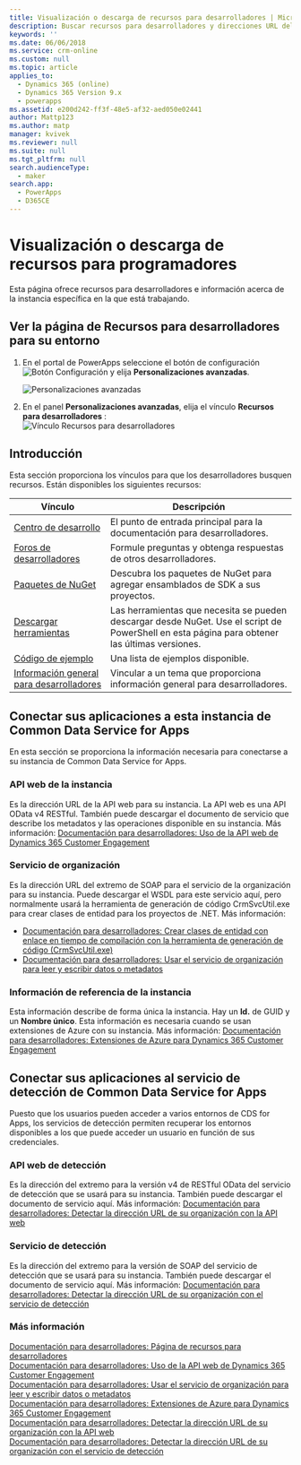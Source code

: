 ```yaml
---
title: Visualización o descarga de recursos para desarrolladores | MicrosoftDocs
description: Buscar recursos para desarrolladores y direcciones URL del extremo de servicio
keywords: ''
ms.date: 06/06/2018
ms.service: crm-online
ms.custom: null
ms.topic: article
applies_to:
  - Dynamics 365 (online)
  - Dynamics 365 Version 9.x
  - powerapps
ms.assetid: e200d242-ff3f-48e5-af32-aed050e02441
author: Mattp123
ms.author: matp
manager: kvivek
ms.reviewer: null
ms.suite: null
ms.tgt_pltfrm: null
search.audienceType:
  - maker
search.app:
  - PowerApps
  - D365CE
---
```

<!-- TODO: The Developer Resources page have to be updated to match this page -->

# <a name="view-or-download-developer-resources"></a>Visualización o descarga de recursos para programadores

Esta página ofrece recursos para desarrolladores e información acerca de la instancia específica en la que está trabajando. 

## <a name="view-the-developer-resources-page-for-your-environment"></a>Ver la página de Recursos para desarrolladores para su entorno

1. En el portal de PowerApps seleccione el botón de configuración ![Botón Configuración](../../administrator/media/settings-button-nav-bar.png) y elija **Personalizaciones avanzadas**.

    ![Personalizaciones avanzadas](media/advanced-customizations-menu.png)

1. En el panel **Personalizaciones avanzadas**, elija el vínculo **Recursos para desarrolladores** :<br />![Vínculo Recursos para desarrolladores](media/developer-resources-link.png)

## <a name="getting-started"></a>Introducción 

Esta sección proporciona los vínculos para que los desarrolladores busquen recursos. Están disponibles los siguientes recursos:


|Vínculo |Descripción|
|---------|---------|
|[Centro de desarrollo](https://go.microsoft.com/fwlink/?LinkId=551006)|El punto de entrada principal para la documentación para desarrolladores.|
|[Foros de desarrolladores](https://go.microsoft.com/fwlink/?LinkId=550993)|Formule preguntas y obtenga respuestas de otros desarrolladores.|
|[Paquetes de NuGet](https://go.microsoft.com/fwlink/?LinkId=550994)|Descubra los paquetes de NuGet para agregar ensamblados de SDK a sus proyectos.|
|[Descargar herramientas](https://go.microsoft.com/fwlink/?LinkID=512122)|Las herramientas que necesita se pueden descargar desde NuGet. Use el script de PowerShell en esta página para obtener las últimas versiones.|
|[Código de ejemplo](https://go.microsoft.com/fwlink/?LinkId=553007)|Una lista de ejemplos disponible.|
|[Información general para desarrolladores](https://go.microsoft.com/fwlink/?LinkId=550995)|Vincular a un tema que proporciona información general para desarrolladores.|

<!-- TODO update 512122 to go to https://docs.microsoft.com/dynamics365/customer-engagement/developer/download-tools-nuget -->


## <a name="connect-your-apps-to-this-instance-of-common-data-service-for-apps"></a>Conectar sus aplicaciones a esta instancia de Common Data Service for Apps

En esta sección se proporciona la información necesaria para conectarse a su instancia de Common Data Service for Apps.

### <a name="instance-web-api"></a>API web de la instancia

Es la dirección URL de la API web para su instancia. La API web es una API OData v4 RESTful. También puede descargar el documento de servicio que describe los metadatos y las operaciones disponible en su instancia. Más información: [Documentación para desarrolladores: Uso de la API web de Dynamics 365 Customer Engagement](/dynamics365/customer-engagement/developer/use-microsoft-dynamics-365-web-api)

### <a name="organization-service"></a>Servicio de organización

Es la dirección URL del extremo de SOAP para el servicio de la organización para su instancia.
Puede descargar el WSDL para este servicio aquí, pero normalmente usará la herramienta de generación de código CrmSvcUtil.exe para crear clases de entidad para los proyectos de .NET. Más información: 
- [Documentación para desarrolladores: Crear clases de entidad con enlace en tiempo de compilación con la herramienta de generación de código (CrmSvcUtil.exe)](/dynamics365/customer-engagement/developer/org-service/create-early-bound-entity-classes-code-generation-tool)
- [Documentación para desarrolladores: Usar el servicio de organización para leer y escribir datos o metadatos](/dynamics365/customer-engagement/developer/org-service/use-organization-service-read-write-data-metadata)

### <a name="instance-reference-information"></a>Información de referencia de la instancia

Esta información describe de forma única la instancia. Hay un **Id.** de GUID y un **Nombre único**.
Esta información es necesaria cuando se usan extensiones de Azure con su instancia.
Más información: [Documentación para desarrolladores: Extensiones de Azure para Dynamics 365 Customer Engagement](/dynamics365/customer-engagement/developer/azure-extensions)

## <a name="connect-your-apps-to-the-common-data-service-for-apps-discovery-service"></a>Conectar sus aplicaciones al servicio de detección de Common Data Service for Apps

Puesto que los usuarios pueden acceder a varios entornos de CDS for Apps, los servicios de detección permiten recuperar los entornos disponibles a los que puede acceder un usuario en función de sus credenciales.

### <a name="discovery-web-api"></a>API web de detección

Es la dirección del extremo para la versión v4 de RESTful OData del servicio de detección que se usará para su instancia. También puede descargar el documento de servicio aquí.
Más información: [Documentación para desarrolladores: Detectar la dirección URL de su organización con la API web](/dynamics365/customer-engagement/developer/webapi/discover-url-organization-web-api)


### <a name="discovery-service"></a>Servicio de detección

Es la dirección del extremo para la versión de SOAP del servicio de detección que se usará para su instancia. También puede descargar el documento de servicio aquí.
Más información: [Documentación para desarrolladores: Detectar la dirección URL de su organización con el servicio de detección](/dynamics365/customer-engagement/developer/org-service/discover-url-organization-organization-service)
  
### <a name="more-information"></a>Más información

[Documentación para desarrolladores: Página de recursos para desarrolladores](/dynamics365/customer-engagement/developer/developer-resources-page)<br />
[Documentación para desarrolladores: Uso de la API web de Dynamics 365 Customer Engagement](/dynamics365/customer-engagement/developer/use-microsoft-dynamics-365-web-api)<br />
[Documentación para desarrolladores: Usar el servicio de organización para leer y escribir datos o metadatos](/dynamics365/customer-engagement/developer/org-service/use-organization-service-read-write-data-metadata)<br />
[Documentación para desarrolladores: Extensiones de Azure para Dynamics 365 Customer Engagement](/dynamics365/customer-engagement/developer/azure-extensions)<br />
[Documentación para desarrolladores: Detectar la dirección URL de su organización con la API web](/dynamics365/customer-engagement/developer/webapi/discover-url-organization-web-api)<br />
[Documentación para desarrolladores: Detectar la dirección URL de su organización con el servicio de detección](/dynamics365/customer-engagement/developer/org-service/discover-url-organization-organization-service)
  

